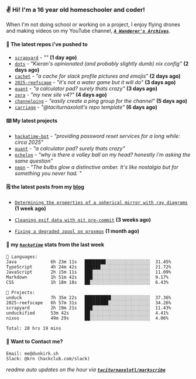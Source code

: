 ### ✌️ Hi! I'm a 16 year old homeschooler and coder!

When I'm not doing school or working on a project, I enjoy flying drones and making videos on my YouTube channel, [**_`A Wanderer's Archives`_**](https://youtube.com/@wanderer.archives).

#### 👷 The latest repos i've pushed to

- [`scrapyard`](https://github.com/hackclub/scrapyard) - _""_ **(1 day ago)**
- [`dots`](https://github.com/taciturnaxolotl/dots) - _"Kieran's opinionated (and probably slightly dumb) nix config"_ **(2 days ago)**
- [`cachet`](https://github.com/taciturnaxolotl/cachet) - _"a cache for slack profile pictures and emojis"_ **(2 days ago)**
- [`2025-reefscape`](https://github.com/df1317/2025-reefscape) - _"it's not a water game but it will do"_ **(3 days ago)**
- [`quant`](https://github.com/taciturnaxolotl/quant) - _"a calculator pad? surely thats crazy"_ **(3 days ago)**
- [`zera`](https://github.com/taciturnaxolotl/zera) - _"my new site v4?"_ **(4 days ago)**
- [`channelping`](https://github.com/taciturnaxolotl/channelping) - _"easily create a ping group for the channel"_ **(5 days ago)**
- [`carriage`](https://github.com/taciturnaxolotl/carriage) - _"@taciturnaxolotl's repo template"_ **(6 days ago)**

#### ⌨️ My latest projects

- [`hackatime-bot`](https://github.com/taciturnaxolotl/hackatime-bot) - _"providing password reset services for a long while: circa 2025"_
- [`quant`](https://github.com/taciturnaxolotl/quant) - _"a calculator pad? surely thats crazy"_
- [`echelon`](https://github.com/taciturnaxolotl/echelon) - _"why is there a volley ball on my head? honestly i'm asking the same question"_
- [`neon`](https://github.com/taciturnaxolotl/neon) - _"The bulbs glow a distinctive amber. It's like nostalgia but for something you never had. "_

#### 🗒️ the latest posts from my [blog](https://dunkirk.sh)

- [`Determining the properties of a spherical mirror with ray diagrams`](https://dunkirk.sh/blog/spherical-ray-diagrams/) **(1 week ago)**

- [`Cleaning exif data with git pre-commit`](https://dunkirk.sh/blog/remove-exif-git-hook/) **(3 weeks ago)**

- [`Fixing a degraded zpool on proxmox`](https://dunkirk.sh/blog/degraded-zpool-proxmox/) **(1 month ago)**



#### 📡 my [_`hackatime`_](https://waka.hackclub.com) stats from the last week

```text
💾 Languages:
Java             6h 23m 11s   ████████░░░░░░░░░░░░░░░░░  31.45%
TypeScript       4h 24m 42s   ██████░░░░░░░░░░░░░░░░░░░  21.72%
JavaScript       2h 15m 11s   ███░░░░░░░░░░░░░░░░░░░░░░  11.09%
Markdown         1h 51m 42s   ███░░░░░░░░░░░░░░░░░░░░░░  9.17%
CSS              1h 18m 18s   ██░░░░░░░░░░░░░░░░░░░░░░░  6.43%

💼 Projects:
unduck           7h 35m 22s   ██████████░░░░░░░░░░░░░░░  37.36%
2025-reefscape   6h 57m 31s   █████████░░░░░░░░░░░░░░░░  34.26%
scrapyard        2h 19m 21s   ███░░░░░░░░░░░░░░░░░░░░░░  11.43%
unduckified      53m 42s      ██░░░░░░░░░░░░░░░░░░░░░░░  4.41%
nixos            49m 29s      ██░░░░░░░░░░░░░░░░░░░░░░░  4.06%

Total: 20 hrs 19 mins
```

#### 📮 Want to Contact me?

```text
Email: me@dunkirk.sh
Slack: @krn (hackclub.com/slack)
```

_readme auto updates on the hour via [**`taciturnaxolotl/markscribe`**](https://github.com/taciturnaxolotl/markscribe)_
